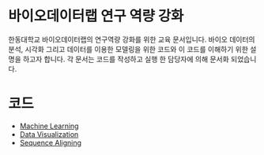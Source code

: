 # 바이오데이터랩 연구 역량 강화 
한동대학교 바이오데이터랩의 연구역량 강화를 위한 교육 문서입니다. 바이오 데이터의 분석, 시각화 그리고 데이터를 이용한 모델링을 위한 코드와 이 코드를 이해하기 위한 설명을 하고자 합니다. 각 문서는 코드를 작성하고 실행 한 담당자에 의해 문서화 되었습니다.

# 코드
- [Machine Learning](https://github.com/GooTec/BDLAB_CODE/tree/master/MachineLearning)
- [Data Visualization](https://github.com/GooTec/BDLAB_CODE/tree/master/DataVisualization)
- [Sequence Aligning](https://github.com/GooTec/BDLAB_CODE/tree/master/SequenceAligning)
